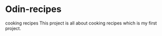 # Odin-recipes
cooking recipes
This project is all about cooking recipes which is my first project.
